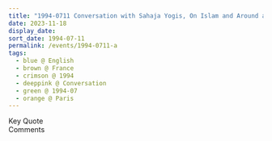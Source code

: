 ```yaml
---
title: "1994-0711 Conversation with Sahaja Yogis, On Islam and Around a Letter from Ayatollah Dr. Mehdi Rouhani, Paris, France"
date: 2023-11-18
display_date: 
sort_date: 1994-07-11
permalink: /events/1994-0711-a
tags:
  - blue @ English
  - brown @ France
  - crimson @ 1994
  - deeppink @ Conversation
  - green @ 1994-07
  - orange @ Paris
---
```


<wave-list>
  <list-title color="green" width="75">Key Quote</list-title>
  <list-item color="BlanchedAlmond"  width="200"></list-item>
  <list-item color="Lavender"></list-item>
  <list-item color="BlanchedAlmond"></list-item>
</wave-list>

<br>

<wave-list>
  <list-title color="green" width="75">Comments</list-title>
  <list-item color="BlanchedAlmond"  width="200"></list-item>
  <list-item color="Lavender"></list-item>
  <list-item color="BlanchedAlmond"></list-item>
</wave-list>